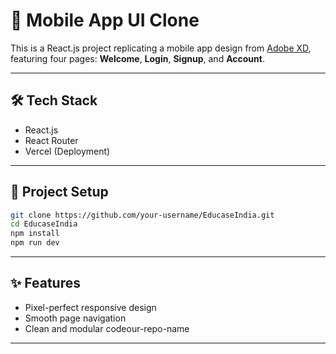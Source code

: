 
# 📱 Mobile App UI Clone

This is a React.js project replicating a mobile app design from [Adobe XD](https://xd.adobe.com/view/b68eea25-003d-4a5d-8fdd-d463eeb20b32-e3dd), featuring four pages: **Welcome**, **Login**, **Signup**, and **Account**.

---

## 🛠️ Tech Stack

- React.js
- React Router
- Vercel (Deployment)

---

## 📂 Project Setup

```bash
git clone https://github.com/your-username/EducaseIndia.git
cd EducaseIndia
npm install
npm run dev
```

---

## ✨ Features

- Pixel-perfect responsive design
- Smooth page navigation
- Clean and modular codeour-repo-name

---
